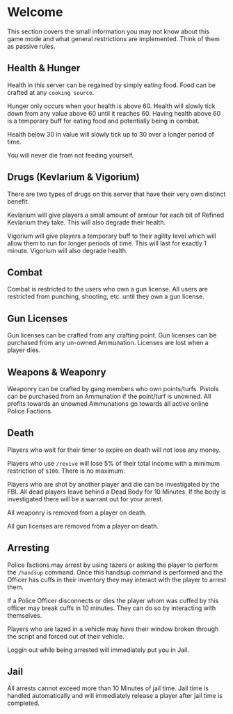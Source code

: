 # Welcome

This section covers the small information you may not know about this game mode and what general restrictions are implemented. Think of them as passive rules.

## Health & Hunger
Health in this server can be regained by simply eating food. Food can be crafted at any `cooking source`.

Hunger only occurs when your health is above 60. Health will slowly tick down from any value above 60 until it reaches 60. Having health above 60 is a temporary buff for eating food and potentially being in combat.

Health below 30 in value will slowly tick up to 30 over a longer period of time.

You will never die from not feeding yourself.

## Drugs (Kevlarium & Vigorium)
There are two types of drugs on this server that have their very own distinct benefit.

Kevlarium will give players a small amount of armour for each bit of Refined Kevlarium they take. This will also degrade their health.

Vigorium will give players a temporary buff to their agility level which will allow them to run for longer periods of time. This will last for exactly 1 minute. Vigorium will also degrade health.

## Combat
Combat is restricted to the users who own a gun license. 
All users are restricted from punching, shooting, etc. until they own a gun license.

## Gun Licenses
Gun licenses can be crafted from any crafting point.
Gun licenses can be purchased from any un-owned Ammunation.
Licenses are lost when a player dies.

## Weapons & Weaponry
Weaponry can be crafted by gang members who own points/turfs. Pistols can be purchased from an Ammunation if the point/turf is unowned. All profits towards an unowned Ammunations go towards all active online Police Factions.

## Death
Players who wait for their timer to expire on death will not lose any money.

Players who use `/revive` will lose 5% of their total income with a minimum restriction of `$100`. There is no maximum.

Players who are shot by another player and die can be investigated by the FBI. All dead players leave behind a Dead Body for 10 Minutes. If the body is investigated there will be a warrant out for your arrest.

All weaponry is removed from a player on death.

All gun licenses are removed from a player on death.

## Arresting
Police factions may arrest by using tazers or asking the player to perform the `/handsup` command. Once this handsup command is performed and the Officer has cuffs in their inventory they may interact with the player to arrest them.

If a Police Officer disconnects or dies the player whom was cuffed by this officer may break cuffs in 10 minutes. They can do so by interacting with themselves.

Players who are tazed in a vehicle may have their window broken through the script and forced out of their vehicle.

Loggin out while being arrested will immediately put you in Jail.

## Jail
All arrests cannot exceed more than 10 Minutes of jail time. Jail time is handled automatically and will immediately release a player after jail time is completed.



